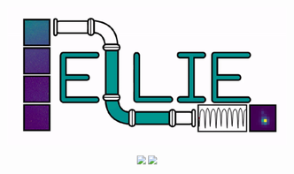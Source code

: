 <p align="center">
  <img width = "600" src="./figures/logo.gif"/>
</p>
<p align="center">
  <a href="https://travis-ci.org/afeinstein20/ELLIE/"><img src="https://img.shields.io/travis/afeinstein20/ELLIE/master.svg"/></a>
  <a href="https://afeinstein20.github.io/ELLIE/"><img src="https://img.shields.io/badge/read-the_docs-blue.svg?style=flat"/>
</p>
